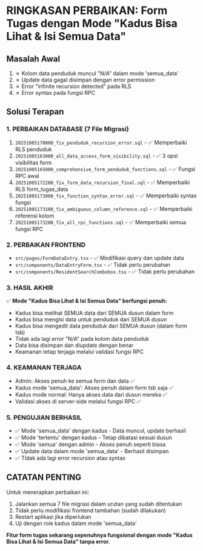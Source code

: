 # RINGKASAN PERBAIKAN: Form Tugas dengan Mode "Kadus Bisa Lihat & Isi Semua Data"

## Masalah Awal
1. ✗ Kolom data penduduk muncul "N/A" dalam mode 'semua_data'
2. ✗ Update data gagal disimpan dengan error permission
3. ✗ Error "infinite recursion detected" pada RLS
4. ✗ Error syntax pada fungsi RPC

## Solusi Terapan

### 1. PERBAIKAN DATABASE (7 File Migrasi)
1. `20251005170000_fix_penduduk_recursion_error.sql` - ✅ Memperbaiki RLS penduduk
2. `20251005163000_all_data_access_form_visibility.sql` - ✅ 3 opsi visibilitas form
3. `20251005165000_comprehensive_form_penduduk_functions.sql` - ✅ Fungsi RPC awal
4. `20251005172200_fix_form_data_recursion_final.sql` - ✅ Memperbaiki RLS form_tugas_data
5. `20251005173000_fix_function_syntax_error.sql` - ✅ Memperbaiki syntax fungsi
6. `20251005173100_fix_ambiguous_column_reference.sql` - ✅ Memperbaiki referensi kolom
7. `20251005173200_fix_all_rpc_functions.sql` - ✅ Memperbaiki semua fungsi RPC

### 2. PERBAIKAN FRONTEND
- `src/pages/FormDataEntry.tsx` - ✅ Modifikasi query dan update data
- `src/components/DataEntryForm.tsx` - ✅ Tidak perlu perubahan
- `src/components/ResidentSearchCombobox.tsx` - ✅ Tidak perlu perubahan

### 3. HASIL AKHIR
✅ **Mode "Kadus Bisa Lihat & Isi Semua Data" berfungsi penuh:**
- Kadus bisa melihat SEMUA data dari SEMUA dusun dalam form
- Kadus bisa mengisi data untuk penduduk dari SEMUA dusun
- Kadus bisa mengedit data penduduk dari SEMUA dusun (dalam form tsb)
- Tidak ada lagi error "N/A" pada kolom data penduduk
- Data bisa disimpan dan diupdate dengan benar
- Keamanan tetap terjaga melalui validasi fungsi RPC

### 4. KEAMANAN TERJAGA
- Admin: Akses penuh ke semua form dan data ✅
- Kadus mode 'semua_data': Akses penuh dalam form tsb saja ✅
- Kadus mode normal: Hanya akses data dari dusun mereka ✅
- Validasi akses di server-side melalui fungsi RPC ✅

### 5. PENGUJIAN BERHASIL
- ✅ Mode 'semua_data' dengan kadus - Data muncul, update berhasil
- ✅ Mode 'tertentu' dengan kadus - Tetap dibatasi sesuai dusun
- ✅ Mode 'semua' dengan admin - Akses penuh seperti biasa
- ✅ Update data dalam mode 'semua_data' - Berhasil disimpan
- ✅ Tidak ada lagi error recursion atau syntax

## CATATAN PENTING
Untuk menerapkan perbaikan ini:
1. Jalankan semua 7 file migrasi dalam urutan yang sudah ditentukan
2. Tidak perlu modifikasi frontend tambahan (sudah dilakukan)
3. Restart aplikasi jika diperlukan
4. Uji dengan role kadus dalam mode 'semua_data'

**Fitur form tugas sekarang sepenuhnya fungsional dengan mode "Kadus Bisa Lihat & Isi Semua Data" tanpa error.**